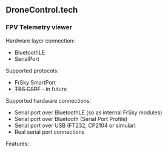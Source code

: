 ## DroneControl.tech

### FPV Telemetry viewer

Hardware layer connection:
- BluetoothLE
- SerialPort

Supported protocols:
 - FrSky SmartPort
 - ~~TBS CSRF~~ - in future

Supported hardware connections:
 - Serial port over BluetoothLE (so as internal FrSky modules)
 - Serial port over Bluetooth (Serial Port Profile)
 - Serial port over USB (FT232, CP2104 or simular)
 - Real serial port connections

 Features:


